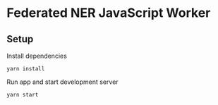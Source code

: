 # Federated NER JavaScript Worker

## Setup

Install dependencies

```
yarn install
```

Run app and start development server

```
yarn start
```
